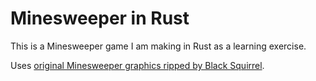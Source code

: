 # Minesweeper in Rust

This is a Minesweeper game I am making in Rust as a learning exercise.

Uses [original Minesweeper graphics ripped by Black Squirrel](https://www.spriters-resource.com/pc_computer/minesweeper/).
